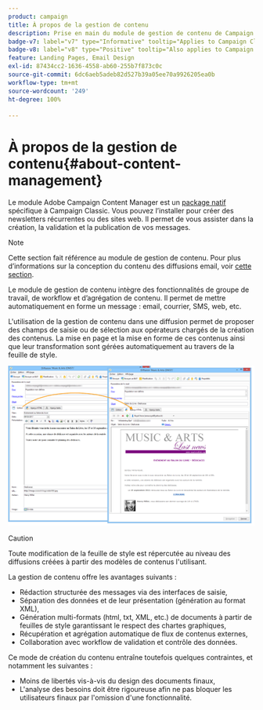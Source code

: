 ```yaml
---
product: campaign
title: À propos de la gestion de contenu
description: Prise en main du module de gestion de contenu de Campaign
badge-v7: label="v7" type="Informative" tooltip="Applies to Campaign Classic v7"
badge-v8: label="v8" type="Positive" tooltip="Also applies to Campaign v8"
feature: Landing Pages, Email Design
exl-id: 87434cc2-1636-4558-ab60-255b7f873c0c
source-git-commit: 6dc6aeb5adeb82d527b39a05ee70a9926205ea0b
workflow-type: tm+mt
source-wordcount: '249'
ht-degree: 100%

---
```


# À propos de la gestion de contenu{#about-content-management}



Le module Adobe Campaign Content Manager est un [package natif](../../installation/using/installing-campaign-standard-packages.md) spécifique à Campaign Classic. Vous pouvez l’installer pour créer des newsletters récurrentes ou des sites web. Il permet de vous assister dans la création, la validation et la publication de vos messages.

>[!NOTE]
>
>Cette section fait référence au module de gestion de contenu. Pour plus d’informations sur la conception du contenu des diffusions email, voir [cette section](defining-the-email-content.md).

Le module de gestion de contenu intègre des fonctionnalités de groupe de travail, de workflow et d’agrégation de contenu. Il permet de mettre automatiquement en forme un message : email, courrier, SMS, web, etc.

L&#39;utilisation de la gestion de contenu dans une diffusion permet de proposer des champs de saisie ou de sélection aux opérateurs chargés de la création des contenus. La mise en page et la mise en forme de ces contenus ainsi que leur transformation sont gérées automatiquement au travers de la feuille de style.

![](assets/s_ncs_content_create_content_sample.png)

>[!CAUTION]
>
>Toute modification de la feuille de style est répercutée au niveau des diffusions créées à partir des modèles de contenus l&#39;utilisant.

La gestion de contenu offre les avantages suivants :

* Rédaction structurée des messages via des interfaces de saisie,
* Séparation des données et de leur présentation (génération au format XML),
* Génération multi-formats (html, txt, XML, etc.) de documents à partir de feuilles de style garantissant le respect des chartes graphiques,
* Récupération et agrégation automatique de flux de contenus externes,
* Collaboration avec workflow de validation et contrôle des données.

Ce mode de création du contenu entraîne toutefois quelques contraintes, et notamment les suivantes :

* Moins de libertés vis-à-vis du design des documents finaux,
* L&#39;analyse des besoins doit être rigoureuse afin ne pas bloquer les utilisateurs finaux par l&#39;omission d&#39;une fonctionnalité.
